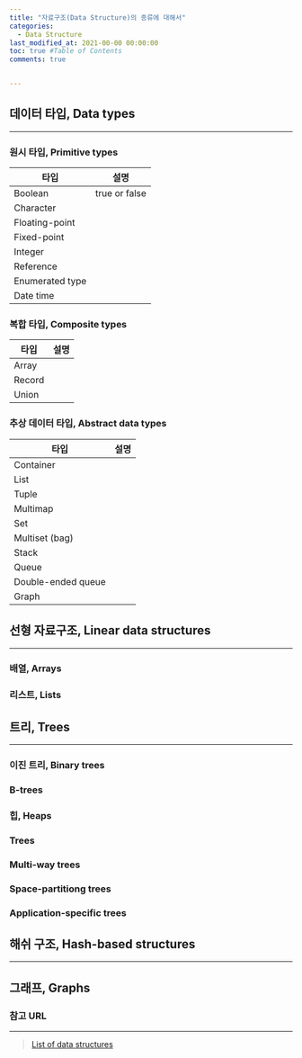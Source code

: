 ```yaml
---
title: "자료구조(Data Structure)의 종류에 대해서"
categories: 
  - Data Structure
last_modified_at: 2021-00-00 00:00:00
toc: true #Table of Contents
comments: true


---
```


## 데이터 타입, Data types

---

### 원시 타입, Primitive types

| 타입 | 설명        |
| -------- | ----------- |
| Boolean | true or false |
| Character |  |
| Floating-point |  |
| Fixed-point |  |
| Integer |  |
| Reference |  |
| Enumerated type |  |
| Date time |  |



### 복합 타입, Composite types

| 타입 | 설명        |
| -------- | ----------- |
| Array |  |
| Record |  |
| Union  |  |



### 추상 데이터 타입, Abstract data types

| 타입               | 설명 |
| ------------------ | ---- |
| Container          |      |
| List               |      |
| Tuple              |      |
| Multimap           |      |
| Set                |      |
| Multiset (bag)     |      |
| Stack              |      |
| Queue              |      |
| Double-ended queue |      |
| Graph              |      |



## 선형 자료구조, Linear data structures

---

### 배열, Arrays

### 리스트, Lists

## 트리, Trees

---

### 이진 트리, Binary trees

### B-trees

### 힙, Heaps

### Trees

### Multi-way trees

### Space-partitiong trees

### Application-specific trees

## 해쉬 구조, Hash-based structures

---

## 그래프, Graphs


### 참고 URL

---

>   [List of data structures](https://en.wikipedia.org/wiki/List_of_data_structures)

